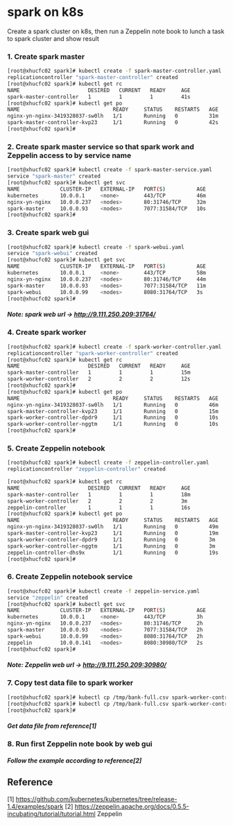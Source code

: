 
# spark on k8s

 Create a spark cluster on k8s, then run a Zeppelin note book to lunch a task to spark cluster and show result

### 1.  Create spark master
``` bash
[root@xhucfc02 spark]# kubectl create -f spark-master-controller.yaml
replicationcontroller "spark-master-controller" created
[root@xhucfc02 spark]# kubectl get rc
NAME                      DESIRED   CURRENT   READY     AGE
spark-master-controller   1         1         1         41s
[root@xhucfc02 spark]# kubectl get po
NAME                              READY     STATUS    RESTARTS   AGE
nginx-yn-nginx-3419328037-sw0lh   1/1       Running   0          31m
spark-master-controller-kvp23     1/1       Running   0          42s
[root@xhucfc02 spark]#
```

### 2.  Create spark master service so that spark work and Zeppelin access to by service name
``` bash
[root@xhucfc02 spark]# kubectl create -f spark-master-service.yaml 
service "spark-master" created
[root@xhucfc02 spark]# kubectl get svc
NAME             CLUSTER-IP   EXTERNAL-IP   PORT(S)          AGE
kubernetes       10.0.0.1     <none>        443/TCP          46m
nginx-yn-nginx   10.0.0.237   <nodes>       80:31746/TCP     32m
spark-master     10.0.0.93    <nodes>       7077:31584/TCP   10s
[root@xhucfc02 spark]# 
```
### 3.  Create spark web gui
``` bash
[root@xhucfc02 spark]# kubectl create -f spark-webui.yaml 
service "spark-webui" created
[root@xhucfc02 spark]# kubectl get svc
NAME             CLUSTER-IP   EXTERNAL-IP   PORT(S)          AGE
kubernetes       10.0.0.1     <none>        443/TCP          58m
nginx-yn-nginx   10.0.0.237   <nodes>       80:31746/TCP     44m
spark-master     10.0.0.93    <nodes>       7077:31584/TCP   11m
spark-webui      10.0.0.99    <nodes>       8080:31764/TCP   3s
[root@xhucfc02 spark]#
```
##### Note: spark web url ->  http://9.111.250.209:31764/
### 4.  Create spark worker
``` bash
[root@xhucfc02 spark]# kubectl create -f spark-worker-controller.yaml 
replicationcontroller "spark-worker-controller" created
[root@xhucfc02 spark]# kubectl get rc
NAME                      DESIRED   CURRENT   READY     AGE
spark-master-controller   1         1         1         15m
spark-worker-controller   2         2         2         12s
[root@xhucfc02 spark]# 
[root@xhucfc02 spark]# kubectl get po
NAME                              READY     STATUS    RESTARTS   AGE
nginx-yn-nginx-3419328037-sw0lh   1/1       Running   0          46m
spark-master-controller-kvp23     1/1       Running   0          15m
spark-worker-controller-dpdr9     1/1       Running   0          10s
spark-worker-controller-nggtm     1/1       Running   0          10s
[root@xhucfc02 spark]# 
```
### 5.  Create Zeppelin notebook
``` bash
[root@xhucfc02 spark]# kubectl create -f zeppelin-controller.yaml
replicationcontroller "zeppelin-controller" created

[root@xhucfc02 spark]# kubectl get rc
NAME                      DESIRED   CURRENT   READY     AGE
spark-master-controller   1         1         1         18m
spark-worker-controller   2         2         2         3m
zeppelin-controller       1         1         1         16s
[root@xhucfc02 spark]# kubectl get po
NAME                              READY     STATUS    RESTARTS   AGE
nginx-yn-nginx-3419328037-sw0lh   1/1       Running   0          49m
spark-master-controller-kvp23     1/1       Running   0          19m
spark-worker-controller-dpdr9     1/1       Running   0          3m
spark-worker-controller-nggtm     1/1       Running   0          3m
zeppelin-controller-dhs9x         1/1       Running   0          19s
[root@xhucfc02 spark]#
```

### 6.  Create Zeppelin notebook service
``` bash
[root@xhucfc02 spark]# kubectl create -f zeppelin-service.yaml 
service "zeppelin" created
[root@xhucfc02 spark]# kubectl get svc
NAME             CLUSTER-IP   EXTERNAL-IP   PORT(S)          AGE
kubernetes       10.0.0.1     <none>        443/TCP          3h
nginx-yn-nginx   10.0.0.237   <nodes>       80:31746/TCP     2h
spark-master     10.0.0.93    <nodes>       7077:31584/TCP   2h
spark-webui      10.0.0.99    <nodes>       8080:31764/TCP   2h
zeppelin         10.0.0.141   <nodes>       8080:30980/TCP   2s
[root@xhucfc02 spark]# 
```
##### Note: Zeppelin web url ->  http://9.111.250.209:30980/
### 7.   Copy test data file to spark worker
``` bash
[root@xhucfc02 spark]# kubectl cp /tmp/bank-full.csv spark-worker-controller-dpdr9:/opt/
[root@xhucfc02 spark]# kubectl cp /tmp/bank-full.csv spark-worker-controller-nggtm:/opt/
[root@xhucfc02 spark]# 
```
##### Get data file from reference[1]
### 8. Run first Zeppelin note book by web gui
##### Follow the example  according to reference[2]


## Reference

[1] https://github.com/kubernetes/kubernetes/tree/release-1.4/examples/spark
[2] https://zeppelin.apache.org/docs/0.5.5-incubating/tutorial/tutorial.html Zeppelin


